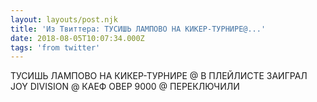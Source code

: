 ```yaml
---
layout: layouts/post.njk
title: 'Из Твиттера: ТУСИШЬ ЛАМПОВО НА КИКЕР-ТУРНИРЕ@...'
date: 2018-08-05T10:07:34.000Z
tags: 'from twitter'
---
```



ТУСИШЬ ЛАМПОВО НА КИКЕР-ТУРНИРЕ
@
В ПЛЕЙЛИСТЕ ЗАИГРАЛ JOY DIVISION
@
КАЕФ ОВЕР 9000
@
ПЕРЕКЛЮЧИЛИ
